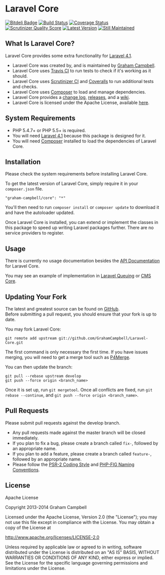 Laravel Core
============


[![Bitdeli Badge](https://d2weczhvl823v0.cloudfront.net/GrahamCampbell/Laravel-Core/trend.png)](https://bitdeli.com/free "Bitdeli Badge")
[![Build Status](https://travis-ci.org/GrahamCampbell/Laravel-Core.png?branch=develop)](https://travis-ci.org/GrahamCampbell/Laravel-Core)
[![Coverage Status](https://coveralls.io/repos/GrahamCampbell/Laravel-Core/badge.png?branch=develop)](https://coveralls.io/r/GrahamCampbell/Laravel-Core)
[![Scrutinizer Quality Score](https://scrutinizer-ci.com/g/GrahamCampbell/Laravel-Core/badges/quality-score.png?s=8b83d4d22d5af457e6313d26c037fffef76b85d0)](https://scrutinizer-ci.com/g/GrahamCampbell/Laravel-Core)
[![Latest Version](https://poser.pugx.org/graham-campbell/core/v/stable.png)](https://packagist.org/packages/graham-campbell/core)
[![Still Maintained](http://stillmaintained.com/GrahamCampbell/Laravel-Core.png)](http://stillmaintained.com/GrahamCampbell/Laravel-Core)


## What Is Laravel Core?

Laravel Core provides some extra functionality for [Laravel 4.1](http://laravel.com).  

* Laravel Core was created by, and is maintained by [Graham Campbell](https://github.com/GrahamCampbell).  
* Laravel Core uses [Travis CI](https://travis-ci.org/GrahamCampbell/Laravel-Core) to run tests to check if it's working as it should.  
* Laravel Core uses [Scrutinizer CI](https://scrutinizer-ci.com/g/GrahamCampbell/Laravel-Core) and [Coveralls](https://coveralls.io/r/GrahamCampbell/Laravel-Core) to run additional tests and checks.  
* Laravel Core uses [Composer](https://getcomposer.org) to load and manage dependencies.  
* Laravel Core provides a [change log](https://github.com/GrahamCampbell/Laravel-Core/blob/develop/CHANGELOG.md), [releases](https://github.com/GrahamCampbell/Laravel-Core/releases), and a [wiki](https://github.com/GrahamCampbell/Laravel-Core/wiki).  
* Laravel Core is licensed under the Apache License, available [here](https://github.com/GrahamCampbell/Laravel-Core/blob/develop/LICENSE.md).  


## System Requirements

* PHP 5.4.7+ or PHP 5.5+ is required.  
* You will need [Laravel 4.1](http://laravel.com) because this package is designed for it.  
* You will need [Composer](https://getcomposer.org) installed to load the dependencies of Laravel Core.  


## Installation

Please check the system requirements before installing Laravel Core.  

To get the latest version of Laravel Core, simply require it in your `composer.json` file.  

`"graham-campbell/core": "*"`  

You'll then need to run `composer install` or `composer update` to download it and have the autoloader updated.  

Once Laravel Core is installed, you can extend or implement the classes in this package to speed up writing Laravel packages further. There are no service providers to register.  


## Usage

There is currently no usage documentation besides the [API Documentation](http://grahamcampbell.github.io/Laravel-Core
) for Laravel Core.  

You may see an example of implementation in [Laravel Queuing](https://github.com/GrahamCampbell/Laravel-Queuing) or [CMS Core](https://github.com/GrahamCampbell/CMS-Core).  


## Updating Your Fork

The latest and greatest source can be found on [GitHub](https://github.com/GrahamCampbell/Laravel-Core).  
Before submitting a pull request, you should ensure that your fork is up to date.  

You may fork Laravel Core:  

    git remote add upstream git://github.com/GrahamCampbell/Laravel-Core.git

The first command is only necessary the first time. If you have issues merging, you will need to get a merge tool such as [P4Merge](http://perforce.com/product/components/perforce_visual_merge_and_diff_tools).  

You can then update the branch:  

    git pull --rebase upstream develop
    git push --force origin <branch_name>

Once it is set up, run `git mergetool`. Once all conflicts are fixed, run `git rebase --continue`, and `git push --force origin <branch_name>`.  


## Pull Requests

Please submit pull requests against the develop branch.  

* Any pull requests made against the master branch will be closed immediately.  
* If you plan to fix a bug, please create a branch called `fix-`, followed by an appropriate name.  
* If you plan to add a feature, please create a branch called `feature-`, followed by an appropriate name.  
* Please follow the [PSR-2 Coding Style](https://github.com/php-fig/fig-standards/blob/master/accepted/PSR-2-coding-style-guide.md) and [PHP-FIG Naming Conventions](https://github.com/php-fig/fig-standards/blob/master/bylaws/002-psr-naming-conventions.md).  


## License

Apache License  

Copyright 2013-2014 Graham Campbell  

Licensed under the Apache License, Version 2.0 (the "License");
you may not use this file except in compliance with the License.
You may obtain a copy of the License at  

 http://www.apache.org/licenses/LICENSE-2.0  

Unless required by applicable law or agreed to in writing, software
distributed under the License is distributed on an "AS IS" BASIS,
WITHOUT WARRANTIES OR CONDITIONS OF ANY KIND, either express or implied.
See the License for the specific language governing permissions and
limitations under the License.  
